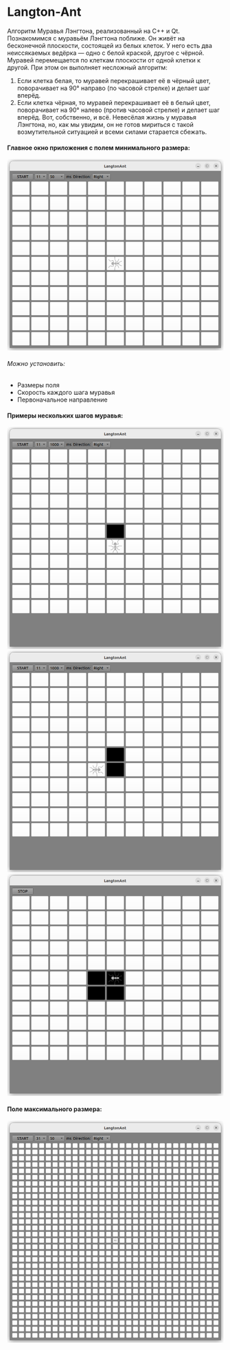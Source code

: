 # Langton-Ant

Алгоритм Муравья Лэнгтона, реализованный на С++ и Qt.
Познакомимся с муравьём Лэнгтона поближе. Он живёт на бесконечной плоскости, состоящей из белых клеток. У него есть два неиссякаемых ведёрка — одно с белой краской, другое с чёрной. Муравей перемещается по клеткам плоскости от одной клетки к другой. При этом он выполняет несложный алгоритм:
1. Если клетка белая, то муравей перекрашивает её в чёрный цвет, поворачивает на 90° направо (по часовой стрелке) и делает шаг вперёд.
2. Если клетка чёрная, то муравей перекрашивает её в белый цвет, поворачивает на 90° налево (против часовой стрелке) и делает шаг вперёд.
Вот, собственно, и всё. Невесёлая жизнь у муравья Лэнгтона, но, как мы увидим, он не готов мириться с такой возмутительной ситуацией и всеми силами старается сбежать.

#### Главное окно приложения с полем минимального размера:
![img1](img/min_field.png)

###### Можно установить:
- Размеры поля
- Скорость каждого шага муравья
- Первоначальное направление

#### Примеры нескольких шагов муравья:
![img1](img/step1.png)
![img1](img/step2.png)
![img1](img/step3.png)


#### Поле максимального размера:
![img1](img/max_field.png)
